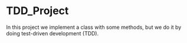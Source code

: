 # TDD_Project
In this project we implement a class with some methods, but we  do it by doing test-driven development (TDD). 
